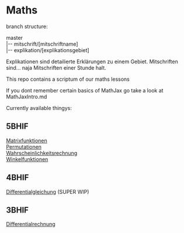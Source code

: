 # Maths

branch structure:

master<br />
|-- mitschrift/[mitschriftname]<br />
|-- explikation/[explikationsgebiet]<br />

Explikationen sind detailierte Erklärungen zu einem Gebiet.
Mitschriften sind... naja Mitschriften einer Stunde halt.

This repo contains a scriptum of our maths lessons

If you dont remember certain basics of MathJax go take a look at MathJaxIntro.md

Currently available thingys:

## 5BHIF
[Matrixfunktionen](./5BHIF/Matrixfunktionen.md)<br />
[Permutationen](./5BHIF/Permutationen.md)<br />
[Wahrscheinlichkeitsrechnung](./5BHIF/Wahrscheinlichkeitsrechung.md)<br />
[Winkelfunktionen](./5BHIF/Winkelfunktionen.md)

## 4BHIF
[Differentialgleichung](./3BHIF/Differentialrechnung.md#differentialgleichung) (SUPER WIP)

## 3BHIF
[Differentialrechnung](./3BHIF/Differentialrechnung.md)
